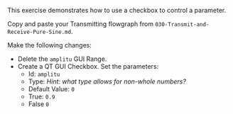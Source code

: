 This exercise demonstrates how to use a checkbox to control a parameter.

Copy and paste your Transmitting flowgraph from `030-Transmit-and-Receive-Pure-Sine.md`.

Make the following changes:

- Delete the `amplitu` GUI Range.
- Create a QT GUI Checkbox. Set the parameters:
  - Id: `amplitu`
  - Type: _Hint: what type allows for non-whole numbers?_
  - Default Value: `0`
  - True: `0.9`
  - False `0`
